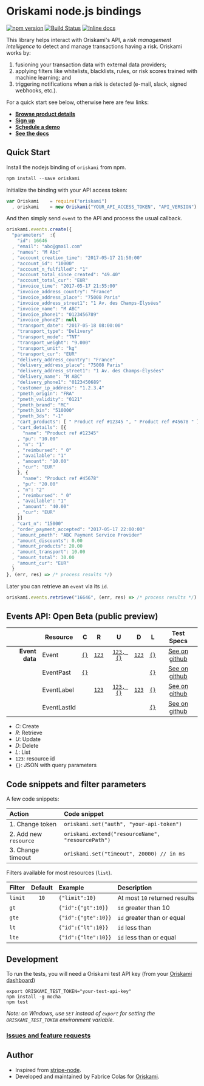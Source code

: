 # Oriskami node.js bindings 
[![npm version](https://badge.fury.io/js/oriskami.svg)](https://badge.fury.io/js/oriskami)
[![Build Status](https://travis-ci.org/oriskami/oriskami-node.png?branch=master)](https://travis-ci.org/oriskami/oriskami-node)
[![Inline docs](http://inch-ci.org/github/oriskami/oriskami-node.svg?branch=master)](http://inch-ci.org/github/oriskami/oriskami-node)
 

This library helps interact with Oriskami's API, a *risk management intelligence* 
to detect and manage transactions having a risk. Oriskami works by:
1. fusioning your transaction data with external data providers; 
2. applying filters like whitelists, blacklists, rules, or risk scores trained with machine learning; and
3. triggering notifications when a risk is detected (e-mail, slack, signed webhooks, etc.). 

For a quick start see below, otherwise here are few links:
- [**Browse product details**](https://www.oriskami.com/shop)
- [**Sign up**](https://www.oriskami.com/signup)
- [**Schedule a demo**](https://www.oriskami.com/shop/schedule-demo)
- [**See the docs**](https://www.oriskami.com/docs)

## Quick Start 

Install the nodejs binding of `oriskami` from npm.
```js
npm install --save oriskami
```

Initialize the binding with your API access token:
```js
var Oriskami    = require("oriskami")
  , oriskami    = new Oriskami("YOUR_API_ACCESS_TOKEN", "API_VERSION")
```

And then simply send `event` to the API and process the usual callback. 

```js
oriskami.events.create({
  "parameters"  :{
    "id": 16646 
  , "email": "abc@gmail.com"
  , "names": "M Abc"
  , "account_creation_time": "2017-05-17 21:50:00"
  , "account_id": "10000"
  , "account_n_fulfilled": "1"
  , "account_total_since_created": "49.40"
  , "account_total_cur": "EUR"
  , "invoice_time": "2017-05-17 21:55:00"
  , "invoice_address_country": "France"
  , "invoice_address_place": "75008 Paris"
  , "invoice_address_street1": "1 Av. des Champs-Élysées"
  , "invoice_name": "M ABC"
  , "invoice_phone1": "0123456789"
  , "invoice_phone2": null
  , "transport_date": "2017-05-18 08:00:00"
  , "transport_type": "Delivery"
  , "transport_mode": "TNT"
  , "transport_weight": "9.000"
  , "transport_unit": "kg"
  , "transport_cur": "EUR"
  , "delivery_address_country": "France"
  , "delivery_address_place": "75008 Paris"
  , "delivery_address_street1": "1 Av. des Champs-Élysées"
  , "delivery_name": "M ABC"
  , "delivery_phone1": "0123450689"
  , "customer_ip_address": "1.2.3.4"
  , "pmeth_origin": "FRA"
  , "pmeth_validity": "0121"
  , "pmeth_brand": "MC"
  , "pmeth_bin": "510000"
  , "pmeth_3ds": "-1"
  , "cart_products": [ " Product ref #12345 ", " Product ref #45678 " ]
  , "cart_details": [{
      "name": "Product ref #12345"
    , "pu": "10.00"
    , "n": "1"
    , "reimbursed": " 0"
    , "available": "1"
    , "amount": "10.00"
    , "cur": "EUR"
    }, {
      "name": "Product ref #45678"
    , "pu": "20.00"
    , "n": "2"
    , "reimbursed": " 0"
    , "available": "1"
    , "amount": "40.00"
    , "cur": "EUR"
    }]
  , "cart_n": "15000"
  , "order_payment_accepted": "2017-05-17 22:00:00"
  , "amount_pmeth": "ABC Payment Service Provider"
  , "amount_discounts": 0.00
  , "amount_products": 20.00
  , "amount_transport": 10.00
  , "amount_total": 30.00
  , "amount_cur": "EUR"
  }
}, (err, res) => /* process results */)
```

Later you can retrieve an `event` via its `id`. 
```js
oriskami.events.retrieve("16646", (err, res) => /* process results */)
```
## Events API: Open Beta (public preview) 

|               | Resource                | C | R | U | D | L     | Test Specs |
|--------------:| ----------------------- |:-:|:-:|:-:|:-:|:-----:|:-------:|
| **Event data**| Event                   | [`{}`](https://oriskami.com/docs/nodejs#create_event)| [`123`](https://oriskami.com/docs/nodejs#retrieve_event) | [`123, {}`](https://oriskami.com/docs/nodejs#update_event) | [`123`](https://oriskami.com/docs/nodejs#delete_event) | [`{}`](https://oriskami.com/docs/nodejs#list_event) | [See on github](https://github.com/oriskami/oriskami-node/blob/master/test/Resources/Event/spec.js) | 
|               | EventPast               | [`{}`](https://oriskami.com/docs/nodejs#create_eventpast)|  |  |  | [`{}`](https://oriskami.com/docs/nodejs#list_eventpast) | [See on github](https://github.com/oriskami/oriskami-node/blob/master/test/Resources/EventPast/spec.js) | 
|               | EventLabel              | | [`123`](https://oriskami.com/docs/nodejs#retrieve_eventlabel) | [`123, {}`](https://oriskami.com/docs/nodejs#update_eventlabel) | [`123`](https://oriskami.com/docs/nodejs#delete_eventlabel) | [`{}`](https://oriskami.com/docs/nodejs#list_eventlabel) | [See on github](https://github.com/oriskami/oriskami-node/blob/master/test/Resources/EventLabel/spec.js)| 
|               | EventLastId             |  |  |  |  | [`{}`](https://oriskami.com/docs/nodejs#list_eventlastid) | [See on github](https://github.com/oriskami/oriskami-node/blob/master/test/Resources/EventLastId/spec.js)| 

+ *C*: Create
+ *R*: Retrieve
+ *U*: Update
+ *D*: Delete
+ *L*: List
+ `123`: resource id 
+ `{}`: JSON with query parameters

## Code snippets and filter parameters

A few code snippets:

| Action | Code snippet |
|:------------|:-----|
| 1. Change token | `oriskami.set("auth", "your-api-token")` | 
| 2. Add new `resource` | `oriskami.extend("resourceName", "resourcePath")` | 
| 3. Change timeout | `oriskami.set("timeout", 20000) // in ms` | 

Filters available for most resources (`list`).

| Filter        | Default | Example             | Description                   |
| ------------- |:-------:|:--------------------|:------------------------------|
| `limit`       | `10`    | `{"limit":10}`      | At most `10` returned results |
| `gt`          |         | `{"id":{"gt":10}}`  | `id` greater than 10          |
| `gte`         |         | `{"id":{"gte":10}}` | `id` greater than or equal    |
| `lt`          |         | `{"id":{"lt":10}}`  | `id` less than                |
| `lte`         |         | `{"id":{"lte":10}}` | `id` less than or equal       |

## Development

To run the tests, you will need a Oriskami test API key (from your [Oriskami dashboard](https://my.oriskami.com))

```
export ORISKAMI_TEST_TOKEN="your-test-api-key"
npm install -g mocha
npm test
```
*Note: on Windows, use `SET` instead of `export` for setting the `ORISKAMI_TEST_TOKEN` environment variable.*

### [Issues and feature requests](https://github.com/oriskami/oriskami-node/issues)

## Author

- Inspired from [stripe-node](https://github.com/stripe/stripe-node). 
- Developed and maintained by Fabrice Colas for [Oriskami](https://www.oriskami.com). 
